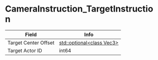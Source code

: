 # CameraInstruction_TargetInstruction

<table><thead><tr><th>Field</th><th>Info</th></tr></thead><tbody>
<tr><td>Target Center Offset</td><td><a href="../types/Optional_class Vec3.md">std::optional&lt;class Vec3&gt;</a></td></tr>
<tr><td>Target Actor ID</td><td>int64</td></tr>
</tbody></table>